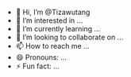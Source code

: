 - 👋 Hi, I’m @Tizawutang
- 👀 I’m interested in ...
- 🌱 I’m currently learning ...
- 💞️ I’m looking to collaborate on ...
- 📫 How to reach me ...
- 😄 Pronouns: ...
- ⚡ Fun fact: ...

<!---
Tizawutang/Tizawutang is a ✨ special ✨ repository because its `README.md` (this file) appears on your GitHub profile.
You can click the Preview link to take a look at your changes.
--->
